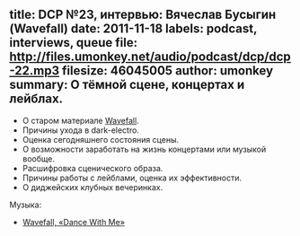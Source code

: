 title: DCP №23, интервью: Вячеслав Бусыгин (Wavefall)
date: 2011-11-18
labels: podcast, interviews, queue
file: http://files.umonkey.net/audio/podcast/dcp/dcp-22.mp3
filesize: 46045005
author: umonkey
summary: О тёмной сцене, концертах и лейблах.
---
- О старом материале [Wavefall][1].
- Причины ухода в dark-electro.
- Оценка сегодняшнего состояния сцены.
- О возможности заработать на жизнь концертами или музыкой вообще.
- Расшифровка сценического образа.
- Причины работы с лейблами, оценка их эффективности.
- О диджейских клубных вечеринках.

Музыка:

- [Wavefall, «Dance With Me»][2]

[1]: http://wavefall-music.com/
[2]: http://www.lastfm.ru/music/Wavefall/_/Dance+With+Me
